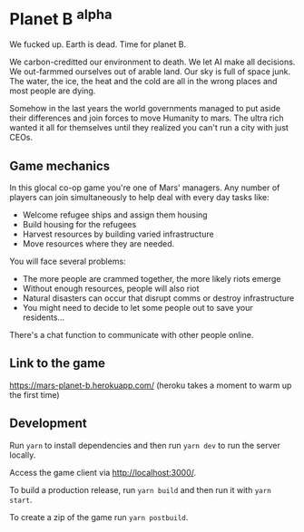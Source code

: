 # Planet B <sup>alpha</sup>

We fucked up. Earth is dead. Time for planet B.

We carbon-creditted our environment to death. We let AI make all decisions. We out-farmmed ourselves out of arable land. Our sky is full of space junk. The water, the ice, the heat and the cold are all in the wrong places and most people are dying.

Somehow in the last years the world governments managed to put aside their differences and join forces to move Humanity to mars. The ultra rich wanted it all for themselves until they realized you can't run a city with just CEOs.

## Game mechanics

In this glocal co-op game you're one of Mars' managers.
Any number of players can join simultaneously to help deal with every day tasks like:

- Welcome refugee ships and assign them housing
- Build housing for the refugees
- Harvest resources by building varied infrastructure
- Move resources where they are needed.

You will face several problems:

- The more people are crammed together, the more likely riots emerge
- Without enough resources, people will also riot
- Natural disasters can occur that disrupt comms or destroy infrastructure
- You might need to decide to let some people out to save your residents...

There's a chat function to communicate with other people online.

## Link to the game

https://mars-planet-b.herokuapp.com/ (heroku takes a moment to warm up the first time)

## Development

Run `yarn` to install dependencies and then run `yarn dev` to run the server locally.

Access the game client via <http://localhost:3000/>.

To build a production release, run `yarn build` and then run it with `yarn start`.

To create a zip of the game run `yarn postbuild`.
